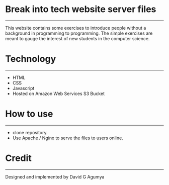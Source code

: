 # Break into tech website server files
---
This website contains some exercises to introduce people without a background in programming to programming. The simple exercises are meant to gauge the interest of new students in the computer science.

# Technology
---
+ HTML 
+ CSS
+ Javascript
+ Hosted on Amazon Web Services S3 Bucket

# How to use 
---
+ clone repository. 
+ Use Apache / Nginx to serve the files to users online.

# Credit
---
Designed and implemented by David G Agumya

